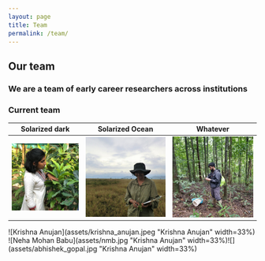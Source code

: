 ```yaml
---
layout: page
title: Team
permalink: /team/
---
```


## Our team

### We are a team of early career researchers across institutions

### Current team

Solarized dark             |  Solarized Ocean         | Whatever
:-------------------------:|:-------------------------:|---------------
![](assets/krishna_anujan.jpeg)  |  ![](assets/nmb.jpg) | ![](assets/abhishek_gopal.jpg)

![Krishna Anujan](assets/krishna_anujan.jpeg "Krishna Anujan" width=33%) ![Neha Mohan Babu](assets/nmb.jpg "Krishna Anujan" width=33%)![](assets/abhishek_gopal.jpg "Krishna Anujan" width=33%)
